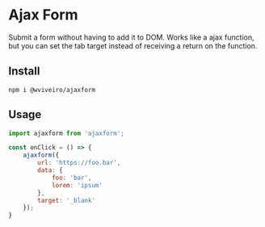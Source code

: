 # Ajax Form

Submit a form without having to add it to DOM. Works like a ajax function, but you can set the tab target instead of receiving a return on the function.

## Install

```
npm i @wviveiro/ajaxform
```

## Usage

```javascript
import ajaxform from 'ajaxform';

const onClick = () => {
    ajaxform({
        url: 'https://foo.bar',
        data: {
            foo: 'bar',
            lorem: 'ipsum'
        },
        target: '_blank'
    });
}
```